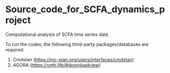 # Source_code_for_SCFA_dynamics_project
Computational analysis of SCFA time series data

To run the codes, the following third-party packages/databases are required
1. Cmdstan (https://mc-stan.org/users/interfaces/cmdstan)
2. AGORA (https://vmh.life/#downloadview)
